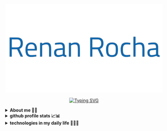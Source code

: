 
<p align="center">
  <a href="https://github.com/renannrocha">
    <img src="./docs/name.png" alt="Renan Rocha" /></a>
</p>

<p align="center">
    <a href="https://git.io/typing-svg"><img src="https://readme-typing-svg.herokuapp.com?font=Fira+Code&pause=1000&color=B41EFF&center=true&vCenter=true&width=435&lines=Back-End+Developer;Technology+Student;Always+learning+new+things" alt="Typing SVG" /></a>


<details>	
  <summary><b>About me 👨🏻</b></summary>
  
> Olá 👋🏻
>
> Meu nome é Marcio Renan, sou programador e estudante de tecnologia cursando meu 4° semestre em Análise e desenvolvimento de Sistemas pela Universidade [Estácio](https://estacio.br/).
>
> Apaixonado por tecnologia e inovação, estou trilhando um caminho de aprendizado e desenvolvimento pessoal com foco em me tornar um bom profissional na area de tecnologia e desenvolvimento de software. Atualmente estou em busca de uma oportunidade onde eu possa desenvolver minha experiência dentro do mercado e poder atuar com times de desenvolvimento.
>
> Meus objetivos incluem contribuir para projetos open-source e auxiliar em projetos de outros desenvolvedores, acreditando que a colaboração é a chave para o avanço tecnológico. Entendo a importância de uma forte rede de conexões no desenvolvimento de software e, por isso, estou sempre buscando ampliar meu network. Se você tem um projeto ou ideia e acha que eu posso contribuir, não hesite em me enviar uma mensagem por [e-mail](https://mailto:renanrocha8897@gmail.com) ou [LinkedIn](www.linkedin.com/in/renannrocha).
<br>    
</details>

<details>	
  <summary><b> github profile stats 📈📊</b></summary>
   <a href="https://github.com/vn7n24fzkq/github-profile-summary-cards"> <img align=center  width="49%" src="http://github-profile-summary-cards.vercel.app/api/cards/stats?username=renannrocha&theme=dark" alt="" /></a>
  <a href="https://github.com/vn7n24fzkq/github-profile-summary-cards"> <img align=center width="49%" src="http://github-profile-summary-cards.vercel.app/api/cards/repos-per-language?username=renannrocha&theme=dark" alt="" /></a>
  <a href="https://github.com/vn7n24fzkq/github-profile-summary-cards"> <img align=center width="49%" src="http://github-profile-summary-cards.vercel.app/api/cards/productive-time?username=renannrocha&theme=dark&utcOffset=8" alt="" /></a>
  <a href="https://github.com/vn7n24fzkq/github-profile-summary-cards"> <img align=center width="49%" src="http://github-profile-summary-cards.vercel.app/api/cards/most-commit-language?username=renannrocha&theme=dark" alt="" /></a>
  <a href="https://github.com/vn7n24fzkq/github-profile-summary-cards"> <img align=center width="99%" src="http://github-profile-summary-cards.vercel.app/api/cards/profile-details?username=renannrocha&theme=dark" alt="" /></a>
<br/>
</details>

<details>	
  <summary><b>technologies in my daily life 👩🏻‍💻</b></summary>
  <div style="display: inline_block" align="left">
    <img align="center" alt="java" height="100px" width="60px" src="https://cdn.jsdelivr.net/gh/devicons/devicon/icons/java/java-original.svg" />
    <img align="center" alt="Spring" height="100px" width="50px" src="https://cdn.jsdelivr.net/gh/devicons/devicon/icons/spring/spring-original.svg" />
    <img align="center" alt="mysql" height="100px" width="50px" src="https://cdn.jsdelivr.net/gh/devicons/devicon@latest/icons/mysql/mysql-original.svg" />
    <img align="center" alt="postgresql" height="100px" width="50px" src="https://cdn.jsdelivr.net/gh/devicons/devicon@latest/icons/postgresql/postgresql-original.svg" />
    <img align="center" alt="hibernate" height="100px" width="50px" src="https://cdn.jsdelivr.net/gh/devicons/devicon@latest/icons/hibernate/hibernate-original.svg" />
    <img align="center" alt="maven" height="100px" width="50px" src="https://cdn.jsdelivr.net/gh/devicons/devicon@latest/icons/maven/maven-original.svg" />
    <img align="center" alt="tomcat" height="100px" width="50px" src="https://cdn.jsdelivr.net/gh/devicons/devicon@latest/icons/tomcat/tomcat-original.svg" />
    <img align="center" alt="debeaver" height="100px" width="50px" src="https://cdn.jsdelivr.net/gh/devicons/devicon@latest/icons/dbeaver/dbeaver-original.svg" />
    <img align="center" alt="postman" height="100px" width="50px" src="https://cdn.jsdelivr.net/gh/devicons/devicon@latest/icons/postman/postman-original.svg" />
    <img align="center" alt="inteliJ" height="100px" width="50px" src="https://cdn.jsdelivr.net/gh/devicons/devicon@latest/icons/intellij/intellij-original.svg" />
  </div>
</details>

<!--
<a href="#"><img width="20px"  src="https://raw.githubusercontent.com/iCharlesZ/FigureBed/master/img/octocat.gif"/></a>
-->

